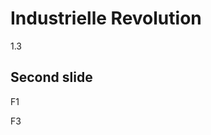 # Industrielle Revolution
1.3



## Second slide
F1 <!-- .element: class="fragment" data-fragment-index="1" -->

F3 <!-- .element: class="fragment" data-fragment-index="3" -->

<!-- .element: class="fragment" data-fragment-index="2" -->
